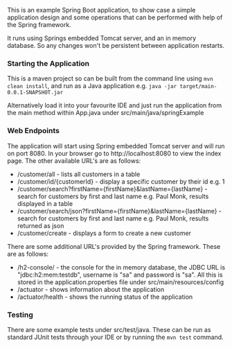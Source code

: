 This is an example Spring Boot application, to show case a simple application design and some operations that can be performed with help of the Spring framework.

It runs using Springs embedded Tomcat server, and an in memory database. So any changes won't be persistent between application restarts.



### Starting the Application

This is a maven project so can be built from the command line using `mvn clean install`, and run as a Java application e.g. `java -jar target/main-0.0.1-SNAPSHOT.jar`

Alternatively load it into your favourite IDE and just run the application from the main method within App.java under src/main/java/springExample



### Web Endpoints

The application will start using Spring embedded Tomcat server and will run on port 8080. In your browser go to http://localhost:8080 to view the index page. The other available URL's are as follows:

* /customer/all - lists all customers in a table
* /customer/id/{customerId} - display a specific customer by their id e.g. 1
* /customer/search?firstName={firstName}&lastName={lastName} - search for customers by first and last name e.g. Paul Monk, results displayed in a table
* /customer/search/json?firstName={firstName}&lastName={lastName} - search for customers by first and last name e.g. Paul Monk, results returned as json
* /customer/create - displays a form to create a new customer

There are some additional URL's provided by the Spring framework. These are as follows:

* /h2-console/ - the console for the in memory database, the JDBC URL is "jdbc:h2:mem:testdb", username is "sa" and password is "sa". All this is stored in the application.properties file under src/main/resources/config
* /actuator - shows information about the application
* /actuator/health - shows the running status of the application


### Testing

There are some example tests under src/test/java. These can be run as standard JUnit tests through your IDE or by running the `mvn test` command.